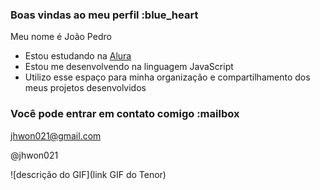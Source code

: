 ### Boas vindas ao meu perfil :blue_heart

Meu nome é João Pedro 

- Estou estudando na [Alura](https://www.alura.com.br)
- Estou me desenvolvendo na linguagem JavaScript
- Utilizo esse espaço para minha organização e compartilhamento dos meus projetos desenvolvidos

### Você pode entrar em contato comigo :mailbox

jhwon021@gmail.com

@jhwon021

![descrição do GIF](link GIF do Tenor)
